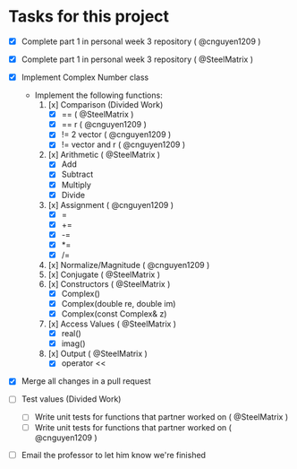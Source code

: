 # Tasks for this project
- [x] Complete part 1 in personal week 3 repository ( @cnguyen1209 )
- [x] Complete part 1 in personal week 3 repository ( @SteelMatrix )

- [x] Implement Complex Number class
  - Implement the following functions:
    1. [x] Comparison (Divided Work)
        - [x] == ( @SteelMatrix )
        - [x] == r ( @cnguyen1209 )
        - [x] != 2 vector ( @cnguyen1209 )
        - [x] != vector and r ( @cnguyen1209 )
    2. [x] Arithmetic ( @SteelMatrix )
        - [x] Add
        - [x] Subtract
        - [x] Multiply
        - [x] Divide
    3. [x] Assignment ( @cnguyen1209 )
        - [x] =
        - [x] +=
        - [x] -=
        - [x] *=
        - [x] /=
    4. [x] Normalize/Magnitude ( @cnguyen1209 )
    5. [x] Conjugate ( @SteelMatrix )
    6. [x] Constructors ( @SteelMatrix )
        - [x] Complex()
        - [x] Complex(double re, double im)
        - [x] Complex(const Complex& z)
    7. [x] Access Values ( @SteelMatrix )
        - [x] real()
        - [x] imag()
    8. [x] Output ( @SteelMatrix )
        - [x] operator <<
- [x] Merge all changes in a pull request
- [ ] Test values (Divided Work)
  - [ ] Write unit tests for functions that partner worked on ( @SteelMatrix )
  - [ ] Write unit tests for functions that partner worked on ( @cnguyen1209 )
  
- [ ] Email the professor to let him know we're finished

